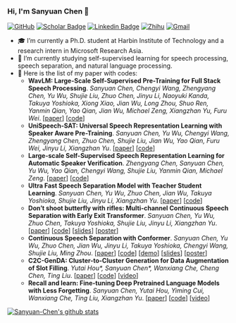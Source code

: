 ### Hi, I'm Sanyuan Chen 👋

[![GitHub](https://img.shields.io/badge/GitHub-gray?style=flat-square&logo=github&logoColor=white)](https://github.com/Sanyuan-Chen)
[![Scholar Badge](https://img.shields.io/badge/Google-%230288D1?style=flat-square&logo=googlescholar&logoColor=white&link=https://scholar.google.com/citations?user=XrZRIy0AAAAJ)](https://scholar.google.com/citations?user=XrZRIy0AAAAJ)
[![Linkedin Badge](https://img.shields.io/badge/Linkedin-blue?style=flat-square&logo=Linkedin&logoColor=white&link=https://www.linkedin.com/in/sanyuan-chen-08a495167/)](https://www.linkedin.com/in/sanyuan-chen-08a495167/)
[![Zhihu](https://img.shields.io/badge/Zhihu-%230288D1?style=flat-square&logo=zhihu&logoColor=white)](https://www.zhihu.com/people/mypleasure)
[![Gmail](https://img.shields.io/badge/Email-8B89CC?style=flat-square&logo=microsoftoutlook&logoColor=white)](mailto:t-schen@microsoft.com)


- 🎓 I’m currently a Ph.D. student at Harbin Institute of Technology and a research intern in Microsoft Research Asia.
- 🌱 I’m currently studying self-supervised learning for speech processing, speech separation, and natural language processing.
- 📄 Here is the list of my paper with codes:
   - **WavLM: Large-Scale Self-Supervised Pre-Training for Full Stack Speech Processing**. _Sanyuan Chen, Chengyi Wang, Zhengyang Chen, Yu Wu, Shujie Liu, Zhuo Chen, Jinyu Li, Naoyuki Kanda, Takuya Yoshioka, Xiong Xiao, Jian Wu, Long Zhou, Shuo Ren, Yanmin Qian, Yao Qian, Jian Wu, Michael Zeng, Xiangzhan Yu, Furu Wei_. [[paper](https://arxiv.org/abs/2110.13900)] [[code](https://aka.ms/wavlm)]
   - **UniSpeech-SAT: Universal Speech Representation Learning with Speaker Aware Pre-Training**. _Sanyuan Chen, Yu Wu, Chengyi Wang, Zhengyang Chen, Zhuo Chen, Shujie Liu, Jian Wu, Yao Qian, Furu Wei, Jinyu Li, Xiangzhan Yu_. [[paper](https://arxiv.org/abs/2110.05752)] [[code](https://github.com/microsoft/UniSpeech)]
   - **Large-scale Self-Supervised Speech Representation Learning for Automatic Speaker Verification**. _Zhengyang Chen, Sanyuan Chen, Yu Wu, Yao Qian, Chengyi Wang, Shujie Liu, Yanmin Qian, Michael Zeng_. [[paper](https://arxiv.org/abs/2110.05777)] [[code](https://github.com/microsoft/UniSpeech)]
   - **Ultra Fast Speech Separation Model with Teacher Student Learning**. _Sanyuan Chen, Yu Wu, Zhuo Chen, Jian Wu, Takuya Yoshioka, Shujie Liu, Jinyu Li, Xiangzhan Yu_. [[paper](https://www.isca-speech.org/archive/pdfs/interspeech_2021/chen21l_interspeech.pdf)] [[code](https://github.com/Sanyuan-Chen/CSS_with_TSTransformer)]
   - **Don’t shoot butterfly with rifles: Multi-channel Continuous Speech Separation with Early Exit Transformer**. _Sanyuan Chen, Yu Wu, Zhuo Chen, Takuya Yoshioka, Shujie Liu, Jinyu Li, Xiangzhan Yu_. [[paper](https://ieeexplore.ieee.org/document/9413933)] [[code](https://github.com/Sanyuan-Chen/CSS_with_EETransformer)] [[slides](https://sigport.org/documents/dont-shoot-butterfly-rifles-multi-channel-continuous-speech-separation-early-exit)] [[poster](https://sigport.org/documents/dont-shoot-butterfly-rifles-multi-channel-continuous-speech-separation-early-exit-0)]
   - **Continuous Speech Separation with Conformer**. _Sanyuan Chen, Yu Wu, Zhuo Chen, Jian Wu, Jinyu Li, Takuya Yoshioka, Chengyi Wang, Shujie Liu, Ming Zhou_. [[paper](https://ieeexplore.ieee.org/document/9413423)] [[code](https://github.com/Sanyuan-Chen/CSS_with_Conformer)] [[demo](https://www.youtube.com/watch?v=WRfPBnWc2qQ&t=3s)] [[slides](https://sigport.org/documents/continuous-speech-separation-conformer-0)] [[poster](https://sigport.org/documents/continuous-speech-separation-conformer)]
   - **C2C-GenDA: Cluster-to-Cluster Generation for Data Augmentation of Slot Filling**. _Yutai Hou*, Sanyuan Chen*, Wanxiang Che, Cheng Chen, Ting Liu_. [[paper](https://www.aaai.org/AAAI21Papers/AAAI-10147.HouY.pdf)] [[code](https://github.com/Sanyuan-Chen/C2C-DA)] [[video](https://slideslive.com/38949311/c2cgenda-clustertocluster-generation-for-data-augmentation-of-slot-filling)]
   - **Recall and learn: Fine-tuning Deep Pretrained Language Models with Less Forgetting**. _Sanyuan Chen, Yutai Hou, Yiming Cui, Wanxiang Che, Ting Liu, Xiangzhan Yu_. [[paper](https://aclanthology.org/2020.emnlp-main.634)] [[code](https://github.com/Sanyuan-Chen/RecAdam)] [[video](https://slideslive.com/38938976/recall-and-learn-finetuning-deep-pretrained-language-models-with-less-forgetting)]

[![Sanyuan-Chen's github stats](https://github-readme-stats.vercel.app/api?username=Sanyuan-Chen)](https://github.com/Sanyuan-Chen/github-readme-stats)


<!--
**Sanyuan-Chen/Sanyuan-Chen** is a ✨ _special_ ✨ repository because its `README.md` (this file) appears on your GitHub profile.

Here are some ideas to get you started:

- 🔭 I’m currently working on ...
- 🌱 I’m currently learning ...
- 👯 I’m looking to collaborate on ...
- 🤔 I’m looking for help with ...
- 💬 Ask me about ...
- 📫 How to reach me: ...
- 😄 Pronouns: ...
- ⚡ Fun fact: ...
- 📭 More about me: 
-->
